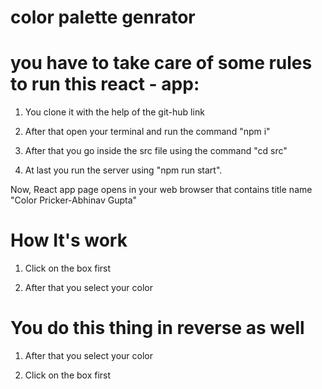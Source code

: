 # color palette genrator

#  you have to take care of some rules to run this react - app:

1. You clone it with the help of the git-hub link

2. After that open your terminal and run the command "npm i"

3. After that you go inside the src file using the command "cd src"

4. At last you run the server using "npm run start".

Now, React app page opens in your web browser that contains title name "Color Pricker-Abhinav Gupta"

# How It's work

1. Click on the box first

2. After that you select your color

# You do this thing in reverse as well 

1. After that you select your color

2. Click on the box first
 
